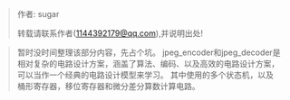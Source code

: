 > 作者: sugar
> 
> 转载请联系作者(1144392179@qq.com),并说明出处!

> 暂时没时间整理该部分内容，先占个坑。
> jpeg_encoder和jpeg_decoder是相对复杂的电路设计方案，涵盖了算法、编码、以及高效的电路设计方案，可以当作一个经典的电路设计模型来学习。
> 其中使用的多个状态机，以及桶形寄存器，移位寄存器和微分差分算数计算电路。